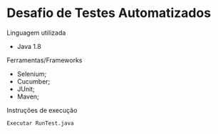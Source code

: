 # Desafio de Testes Automatizados

Linguagem utilizada
- Java 1.8

Ferramentas/Frameworks
- Selenium;
- Cucumber;
- JUnit;
- Maven;

Instruções de execução
```
Executar RunTest.java
```